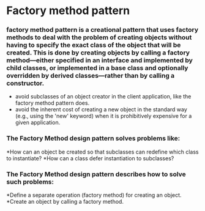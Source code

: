 # Factory method pattern

### factory method pattern is a creational pattern that uses factory methods to deal with the problem of creating objects without having to specify the exact class of the object that will be created. This is done by creating objects by calling a factory method—either specified in an interface and implemented by child classes, or implemented in a base class and optionally overridden by derived classes—rather than by calling a constructor.
* avoid subclasses of an object creator in the client application, like the factory method pattern does.
* avoid the inherent cost of creating a new object in the standard way (e.g., using the 'new' keyword) when it is prohibitively expensive for a given application.

### The Factory Method design pattern solves problems like:
 *How can an object be created so that subclasses can redefine which class to instantiate?
 *How can a class defer instantiation to subclasses?

### The Factory Method design pattern describes how to solve such problems:
 *Define a separate operation (factory method) for creating an object.
 *Create an object by calling a factory method.
